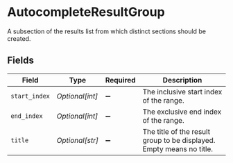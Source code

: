 # AutocompleteResultGroup

A subsection of the results list from which distinct sections should be created.


## Fields

| Field                                                                | Type                                                                 | Required                                                             | Description                                                          |
| -------------------------------------------------------------------- | -------------------------------------------------------------------- | -------------------------------------------------------------------- | -------------------------------------------------------------------- |
| `start_index`                                                        | *Optional[int]*                                                      | :heavy_minus_sign:                                                   | The inclusive start index of the range.                              |
| `end_index`                                                          | *Optional[int]*                                                      | :heavy_minus_sign:                                                   | The exclusive end index of the range.                                |
| `title`                                                              | *Optional[str]*                                                      | :heavy_minus_sign:                                                   | The title of the result group to be displayed. Empty means no title. |